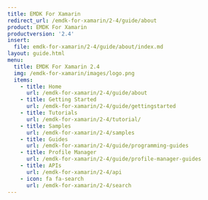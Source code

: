 ```yaml
---
title: EMDK For Xamarin
redirect_url: /emdk-for-xamarin/2-4/guide/about
product: EMDK For Xamarin
productversion: '2.4'
insert:
  file: emdk-for-xamarin/2-4/guide/about/index.md
layout: guide.html
menu:
  title: EMDK For Xamarin 2.4
  img: /emdk-for-xamarin/images/logo.png
  items:
    - title: Home
      url: /emdk-for-xamarin/2-4/guide/about
    - title: Getting Started
      url: /emdk-for-xamarin/2-4/guide/gettingstarted
    - title: Tutorials
      url: /emdk-for-xamarin/2-4/tutorial/
    - title: Samples
      url: /emdk-for-xamarin/2-4/samples
    - title: Guides
      url: /emdk-for-xamarin/2-4/guide/programming-guides
    - title: Profile Manager
      url: /emdk-for-xamarin/2-4/guide/profile-manager-guides
    - title: APIs
      url: /emdk-for-xamarin/2-4/api
    - icon: fa fa-search
      url: /emdk-for-xamarin/2-4/search
---
```

